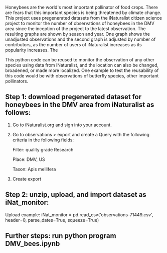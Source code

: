 Honeybees are the world's most important pollinator of food crops. There are fears that this important species is being threatened by climate change. This project uses pregenerated datasets from the iNaturalist citizen science project to monitor the number of observations of honeybees in the DMV area since the inception of the project to the latest observation. The resulting graphs are shown by season and year. One graph shows the unadjusted observations and the second graph is adjusted by number of contributors, as the number of users of iNaturalist increases as its popularity increases. The 

This python code can be reused to monitor the observation of any other species using data from iNaturalist, and the location can also be changed, broadened, or made more localized. One example to test the reusability of this code would be with observations of butterfly species, other important pollinators. 



## Step 1: download pregenerated dataset for honeybees in the DMV area from iNaturalist as follows:
1. Go to iNaturalist.org and sign into your account.
2. Go to observations > export and create a Query with the following criteria in the following fields:

    Filter: quality grade Research
    
    Place: DMV, US
    
    Taxon: Apis mellifera
    
3. Create export

## Step 2: unzip, upload, and import dataset as iNat_monitor:
Upload example: iNat_monitor = pd.read_csv('observations-71449.csv', header=0, parse_dates=True, squeeze=True)

## Further steps: run python program DMV_bees.ipynb
